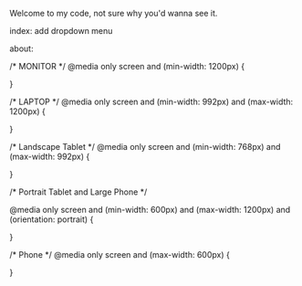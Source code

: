 Welcome to my code, not sure why you'd wanna see it.


index: 
add dropdown menu

about:




/* MONITOR */
@media only screen and (min-width: 1200px) {
  
}

/* LAPTOP */
@media only screen and (min-width: 992px) and (max-width: 1200px) {
  
}

/* Landscape Tablet */
@media only screen and (min-width: 768px) and (max-width: 992px) {
  
  
}

/* Portrait Tablet and Large Phone */

@media only screen and (min-width: 600px) and (max-width: 1200px) and (orientation: portrait) {
  
}

/* Phone */
@media only screen and (max-width: 600px) {
  
}

